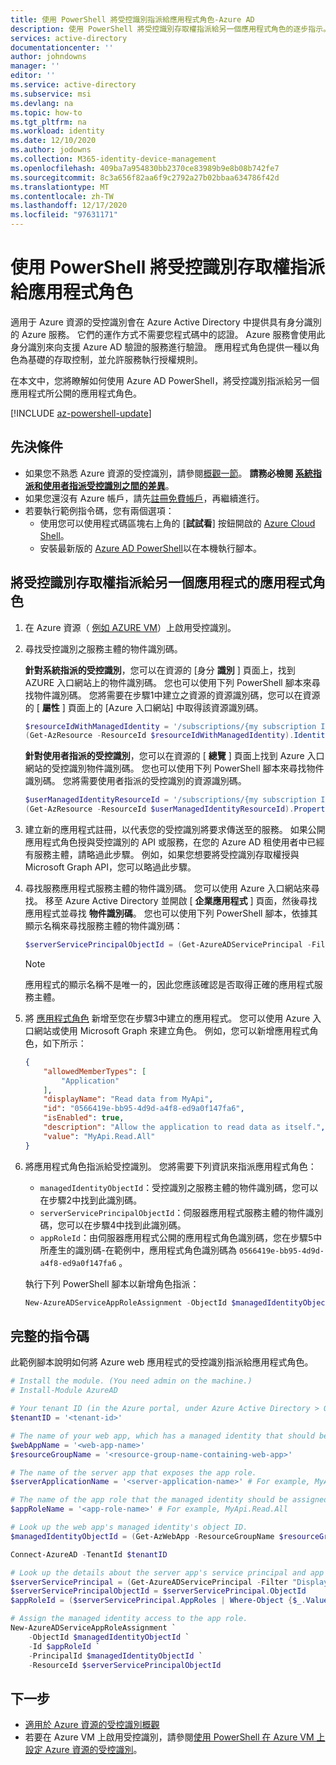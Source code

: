 ```yaml
---
title: 使用 PowerShell 將受控識別指派給應用程式角色-Azure AD
description: 使用 PowerShell 將受控識別存取權指派給另一個應用程式角色的逐步指示。
services: active-directory
documentationcenter: ''
author: johndowns
manager: ''
editor: ''
ms.service: active-directory
ms.subservice: msi
ms.devlang: na
ms.topic: how-to
ms.tgt_pltfrm: na
ms.workload: identity
ms.date: 12/10/2020
ms.author: jodowns
ms.collection: M365-identity-device-management
ms.openlocfilehash: 409ba7a954830bb2370ce83989b9e8b08b742fe7
ms.sourcegitcommit: 8c3a656f82aa6f9c2792a27b02bbaa634786f42d
ms.translationtype: MT
ms.contentlocale: zh-TW
ms.lasthandoff: 12/17/2020
ms.locfileid: "97631171"
---
```

# <a name="assign-a-managed-identity-access-to-an-application-role-using-powershell"></a>使用 PowerShell 將受控識別存取權指派給應用程式角色

適用于 Azure 資源的受控識別會在 Azure Active Directory 中提供具有身分識別的 Azure 服務。 它們的運作方式不需要您程式碼中的認證。 Azure 服務會使用此身分識別來向支援 Azure AD 驗證的服務進行驗證。 應用程式角色提供一種以角色為基礎的存取控制，並允許服務執行授權規則。

在本文中，您將瞭解如何使用 Azure AD PowerShell，將受控識別指派給另一個應用程式所公開的應用程式角色。

[!INCLUDE [az-powershell-update](../../../includes/updated-for-az.md)]

## <a name="prerequisites"></a>先決條件

- 如果您不熟悉 Azure 資源的受控識別，請參閱[概觀一節](overview.md)。 **請務必檢閱 [系統指派和使用者指派受控識別之間的差異](overview.md#managed-identity-types)**。
- 如果您還沒有 Azure 帳戶，請先[註冊免費帳戶](https://azure.microsoft.com/free/)，再繼續進行。
- 若要執行範例指令碼，您有兩個選項：
    - 使用您可以使用程式碼區塊右上角的 [**試試看**] 按鈕開啟的 [Azure Cloud Shell](../../cloud-shell/overview.md)。
    - 安裝最新版的 [Azure AD PowerShell](https://docs.microsoft.com/powershell/azure/active-directory/install-adv2)以在本機執行腳本。

## <a name="assign-a-managed-identity-access-to-another-applications-app-role"></a>將受控識別存取權指派給另一個應用程式的應用程式角色

1. 在 Azure 資源（ [例如 AZURE VM](qs-configure-powershell-windows-vm.md)）上啟用受控識別。

1. 尋找受控識別之服務主體的物件識別碼。

   **針對系統指派的受控識別**，您可以在資源的 [身分 **識別** ] 頁面上，找到 AZURE 入口網站上的物件識別碼。 您也可以使用下列 PowerShell 腳本來尋找物件識別碼。 您將需要在步驟1中建立之資源的資源識別碼，您可以在資源的 [ **屬性** ] 頁面上的 [Azure 入口網站] 中取得該資源識別碼。

    ```powershell
    $resourceIdWithManagedIdentity = '/subscriptions/{my subscription ID}/resourceGroups/{my resource group name}/providers/Microsoft.Compute/virtualMachines/{my virtual machine name}'
    (Get-AzResource -ResourceId $resourceIdWithManagedIdentity).Identity.PrincipalId
    ```

    **針對使用者指派的受控識別**，您可以在資源的 [ **總覽** ] 頁面上找到 Azure 入口網站的受控識別物件識別碼。 您也可以使用下列 PowerShell 腳本來尋找物件識別碼。 您將需要使用者指派的受控識別的資源識別碼。

    ```powershell
    $userManagedIdentityResourceId = '/subscriptions/{my subscription ID}/resourceGroups/{my resource group name}/providers/Microsoft.ManagedIdentity/userAssignedIdentities/{my managed identity name}'
    (Get-AzResource -ResourceId $userManagedIdentityResourceId).Properties.PrincipalId
    ```

1. 建立新的應用程式註冊，以代表您的受控識別將要求傳送至的服務。 如果公開應用程式角色授與受控識別的 API 或服務，在您的 Azure AD 租使用者中已經有服務主體，請略過此步驟。 例如，如果您想要將受控識別存取權授與 Microsoft Graph API，您可以略過此步驟。

1. 尋找服務應用程式服務主體的物件識別碼。 您可以使用 Azure 入口網站來尋找。 移至 Azure Active Directory 並開啟 [ **企業應用程式** ] 頁面，然後尋找應用程式並尋找 **物件識別碼**。 您也可以使用下列 PowerShell 腳本，依據其顯示名稱來尋找服務主體的物件識別碼：

    ```powershell
    $serverServicePrincipalObjectId = (Get-AzureADServicePrincipal -Filter "DisplayName eq '$applicationName'").ObjectId
    ```

    > [!NOTE]
    > 應用程式的顯示名稱不是唯一的，因此您應該確認是否取得正確的應用程式服務主體。

1. 將 [應用程式角色](../develop/howto-add-app-roles-in-azure-ad-apps.md) 新增至您在步驟3中建立的應用程式。 您可以使用 Azure 入口網站或使用 Microsoft Graph 來建立角色。 例如，您可以新增應用程式角色，如下所示：

    ```json
    {
        "allowedMemberTypes": [
            "Application"
        ],
        "displayName": "Read data from MyApi",
        "id": "0566419e-bb95-4d9d-a4f8-ed9a0f147fa6",
        "isEnabled": true,
        "description": "Allow the application to read data as itself.",
        "value": "MyApi.Read.All"
    }
    ```

1. 將應用程式角色指派給受控識別。 您將需要下列資訊來指派應用程式角色：
    * `managedIdentityObjectId`：受控識別之服務主體的物件識別碼，您可以在步驟2中找到此識別碼。
    * `serverServicePrincipalObjectId`：伺服器應用程式服務主體的物件識別碼，您可以在步驟4中找到此識別碼。
    * `appRoleId`：由伺服器應用程式公開的應用程式角色識別碼，您在步驟5中所產生的識別碼-在範例中，應用程式角色識別碼為 `0566419e-bb95-4d9d-a4f8-ed9a0f147fa6` 。
   
   執行下列 PowerShell 腳本以新增角色指派：

    ```powershell
    New-AzureADServiceAppRoleAssignment -ObjectId $managedIdentityObjectId -Id $appRoleId -PrincipalId $managedIdentityObjectId -ResourceId $serverServicePrincipalObjectId
    ```

## <a name="complete-script"></a>完整的指令碼

此範例腳本說明如何將 Azure web 應用程式的受控識別指派給應用程式角色。

```powershell
# Install the module. (You need admin on the machine.)
# Install-Module AzureAD

# Your tenant ID (in the Azure portal, under Azure Active Directory > Overview).
$tenantID = '<tenant-id>'

# The name of your web app, which has a managed identity that should be assigned to the server app's app role.
$webAppName = '<web-app-name>'
$resourceGroupName = '<resource-group-name-containing-web-app>'

# The name of the server app that exposes the app role.
$serverApplicationName = '<server-application-name>' # For example, MyApi

# The name of the app role that the managed identity should be assigned to.
$appRoleName = '<app-role-name>' # For example, MyApi.Read.All

# Look up the web app's managed identity's object ID.
$managedIdentityObjectId = (Get-AzWebApp -ResourceGroupName $resourceGroupName -Name $webAppName).identity.principalid

Connect-AzureAD -TenantId $tenantID

# Look up the details about the server app's service principal and app role.
$serverServicePrincipal = (Get-AzureADServicePrincipal -Filter "DisplayName eq '$serverApplicationName'")
$serverServicePrincipalObjectId = $serverServicePrincipal.ObjectId
$appRoleId = ($serverServicePrincipal.AppRoles | Where-Object {$_.Value -eq $appRoleName }).Id

# Assign the managed identity access to the app role.
New-AzureADServiceAppRoleAssignment `
    -ObjectId $managedIdentityObjectId `
    -Id $appRoleId `
    -PrincipalId $managedIdentityObjectId `
    -ResourceId $serverServicePrincipalObjectId
```

## <a name="next-steps"></a>下一步

- [適用於 Azure 資源的受控識別概觀](overview.md)
- 若要在 Azure VM 上啟用受控識別，請參閱[使用 PowerShell 在 Azure VM 上設定 Azure 資源的受控識別](qs-configure-powershell-windows-vm.md)。
